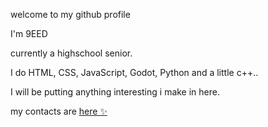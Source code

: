 welcome to my github profile

I'm 9EED

currently a highschool senior.

I do HTML, CSS, JavaScript, Godot, Python and a little c++..

I will be putting anything interesting i make in here.

my contacts are <a href="https://9eed.github.io/"> here ✨</a>
